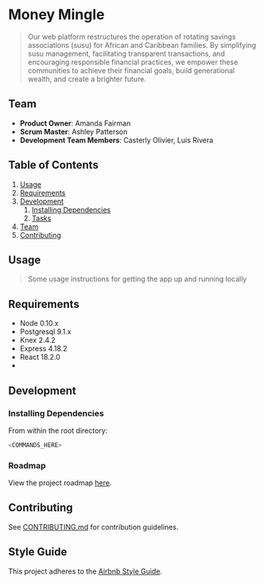 # Money Mingle

> Our web platform restructures the operation of rotating savings associations (susu) for African and Caribbean families. By simplifying susu management, facilitating transparent transactions, and encouraging responsible financial practices, we empower these communities to achieve their financial goals, build generational wealth, and create a brighter future.

## Team

  - __Product Owner__: Amanda Fairman
  - __Scrum Master__: Ashley Patterson
  - __Development Team Members__: Casterly Olivier, Luis Rivera

## Table of Contents

1. [Usage](#Usage)
1. [Requirements](#requirements)
1. [Development](#development)
    1. [Installing Dependencies](#installing-dependencies)
    1. [Tasks](#tasks)
1. [Team](#team)
1. [Contributing](#contributing)

## Usage

> Some usage instructions for getting the app up and running locally

## Requirements

- Node 0.10.x
- Postgresql 9.1.x
- Knex 2.4.2
- Express 4.18.2
- React 18.2.0
- 

## Development

### Installing Dependencies

From within the root directory:

```sh
<COMMANDS_HERE>
```

### Roadmap

View the project roadmap [here](LINK_TO_PROJECTS_TAB).


## Contributing

See [CONTRIBUTING.md](CONTRIBUTING.md) for contribution guidelines.


## Style Guide

This project adheres to the [Airbnb Style Guide](https://github.com/airbnb/javascript).
